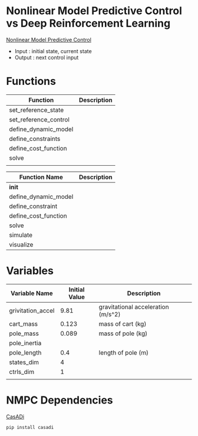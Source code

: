 # Nonlinear Model Predictive Control vs Deep Reinforcement Learning

[Nonlinear Model Predictive Control](https://wontothree.github.io/cartpole/mpc/)

- Input : initial state, current state
- Output : next control input

# Functions

|Function|Description|
|---|---|
|set_reference_state||
|set_reference_control||
|define_dynamic_model||
|define_constraints||
|define_cost_function||
|solve||
|||

|Function Name|Description|
|---|---|
|__init__||
|define_dynamic_model||
|define_constraint||
|define_cost_function||
|solve||
|simulate||
|visualize||


# Variables

|Variable Name|Initial Value|Description|
|---|---|---|
|grivitation_accel|9.81|gravitational acceleration (m/s^2)|
|cart_mass|0.123|mass of cart (kg)|
|pole_mass|0.089|mass of pole (kg)|
|pole_inertia|||
|pole_length|0.4|length of pole (m)|
|states_dim|4||
|ctrls_dim|1||
||||

# NMPC Dependencies

[CasADi](https://web.casadi.org/)

```bash
pip install casadi
```

